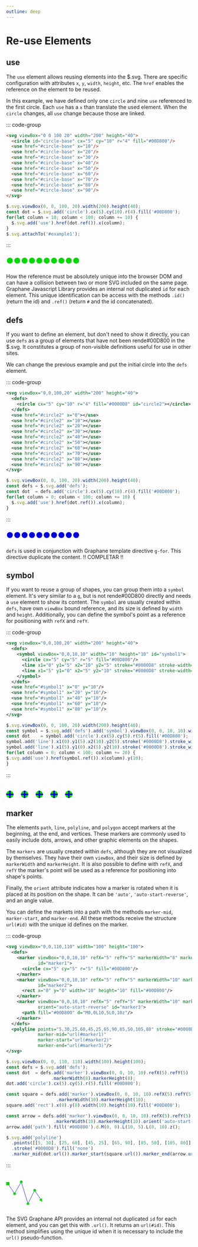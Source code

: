 ```yaml
---
outline: deep
---
```


# Re-use Elements

## use

The `use` element allows reusing elements into the $.svg. There are specific configuration with
attributes `x`, `y`, `width`, `height`, etc. The `href` enables the reference on the element to be
reused.

In this example, we have defined only one `circle` and nine `use` referenced to the first circle. 
Each `use` has a `x` than translate the used element. When the `circle` changes, all `use` 
change because those are linked. 
 
::: code-group
```html
<svg viewBox="0 0 100 20" width="200" height="40">
  <circle id="circle-base" cx="5" cy="10" r="4" fill="#00D800"/>
  <use href="#circle-base" x="10"/>
  <use href="#circle-base" x="20"/>
  <use href="#circle-base" x="30"/>
  <use href="#circle-base" x="40"/>
  <use href="#circle-base" x="50"/>
  <use href="#circle-base" x="60"/>
  <use href="#circle-base" x="70"/>
  <use href="#circle-base" x="80"/>
  <use href="#circle-base" x="90"/>
</svg>
```
```js
$.svg.viewBox(0, 0, 100, 20).width(200).height(40);
const dot = $.svg.add('circle').cx(5).cy(10).r(4).fill('#00D800');
for(let column = 10; column < 100; column += 10) {
  $.svg.add('use').href(dot.ref()).x(column);
}
$.svg.attachTo('#example1');
```
:::

<svg viewBox="0 0 100 20" width="200" height="40">
  <circle id="circle-base" cx="5" cy="10" r="4" fill="#00D800"/>
  <use href="#circle-base" x="10"/>
  <use href="#circle-base" x="20"/>
  <use href="#circle-base" x="30"/>
  <use href="#circle-base" x="40"/>
  <use href="#circle-base" x="50"/>
  <use href="#circle-base" x="60"/>
  <use href="#circle-base" x="70"/>
  <use href="#circle-base" x="80"/>
  <use href="#circle-base" x="90"/>
</svg>

How the reference must be absolutely unique into the browser DOM and can have a collision between
two or more SVG included on the same page. Graphane Javascript Library provides an internal not
duplicated `id` for each element. This unique identification can be access with the
methods `.id()` (return the id) and `.ref()` (return `#` and the id concatenated).

## defs

If you want to define an element, but don't need to show it directly, you can use `defs` as a
group of elements that have not been rende#00D800 in the $.svg. It constitutes a group of non-visible 
definitions useful for use in other sites.

We can change the previous example and put the initial circle into the `defs` element.

::: code-group
```svg
<svg viewBox="0,0,100,20" width="200" height="40">
  <defs>
    <circle cx="5" cy="10" r="4" fill="#0000D8" id="circle2"></circle>
  </defs>
  <use href="#circle2" x="0"></use>
  <use href="#circle2" x="10"></use>
  <use href="#circle2" x="20"></use>
  <use href="#circle2" x="30"></use>
  <use href="#circle2" x="40"></use>
  <use href="#circle2" x="50"></use>
  <use href="#circle2" x="60"></use>
  <use href="#circle2" x="70"></use>
  <use href="#circle2" x="80"></use>
  <use href="#circle2" x="90"></use>
</svg>
```
```js
$.svg.viewBox(0, 0, 100, 20).width(200).height(40);
const defs = $.svg.add('defs');
const dot  = defs.add('circle').cx(5).cy(10).r(4).fill('#00D800');
for(let column = 0; column < 100; column += 10) {
  $.svg.add('use').href(dot.ref()).x(column);
}
```
:::

<svg viewBox="0,0,100,20" width="200" height="40">
  <defs>
    <circle cx="5" cy="10" r="4" fill="#0000D8" id="circle2"></circle>
  </defs>
  <use href="#circle2" x="0"></use>
  <use href="#circle2" x="10"></use>
  <use href="#circle2" x="20"></use>
  <use href="#circle2" x="30"></use>
  <use href="#circle2" x="40"></use>
  <use href="#circle2" x="50"></use>
  <use href="#circle2" x="60"></use>
  <use href="#circle2" x="70"></use>
  <use href="#circle2" x="80"></use>
  <use href="#circle2" x="90"></use>
</svg>

`defs` is used in conjunction with Graphane template directive `g-for`. This directive duplicate
the content. !! COMPLETAR !!

## symbol

If you want to reuse a group of shapes, you can group them into a `symbol` element. It's very
similar to a `g`, but is not rende#00D800 directly and needs a `use` element to show its content. The
`symbol` are usually created within `defs`, have own `viewBox` bound reference, and its size is 
defined by `width` and `height`. Additionally, you can define the symbol's point as a
reference for positioning with `refX` and `refY`.

::: code-group
```svg
<svg viewBox="0,0,100,20" width="200" height="40">
  <defs>
    <symbol viewBox="0,0,10,10" width="10" height="10" id="symbol1">
      <circle cx="5" cy="5" r="5" fill="#00D800"/>
      <line x1="0" y1="5" x2="10" y2="5" stroke="#0000D8" stroke-width="2"/>
      <line x1="5" y1="0" x2="5" y2="10" stroke="#0000D8" stroke-width="2"/>
    </symbol>
  </defs>
  <use href="#symbol1" x="0" y="10"/>
  <use href="#symbol1" x="20" y="10"/>
  <use href="#symbol1" x="40" y="10"/>
  <use href="#symbol1" x="60" y="10"/>
  <use href="#symbol1" x="80" y="10"/>
</svg>
```
```js
$.svg.viewBox(0, 0, 100, 20).width(200).height(40);
const symbol = $.svg.add('defs').add('symbol').viewBox(0, 0, 10, 10).width(10).height(10);
const dot    = symbol.add('circle').cx(5).cy(5).r(5).fill('#00D800');
symbol.add('line').x1(0).y1(5).x2(10).y2(5).stroke('#0000D8').stroke_width(2);
symbol.add('line').x1(5).y1(0).x2(5).y2(10).stroke('#0000D8').stroke_width(2);
for(let column = 0; column < 100; column += 20) {
$.svg.add('use').href(symbol.ref()).x(column).y(10);
}
```
:::

<svg viewBox="0,0,100,20" width="200" height="40">
  <defs>
    <symbol viewBox="0,0,10,10" width="10" height="10" id="symbol1">
      <circle cx="5" cy="5" r="5" fill="#00D800"/>
      <line x1="0" y1="5" x2="10" y2="5" stroke="#0000D8" stroke-width="2"/>
      <line x1="5" y1="0" x2="5" y2="10" stroke="#0000D8" stroke-width="2"/>
    </symbol>
  </defs>
  <use href="#symbol1" x="0" y="10"/>
  <use href="#symbol1" x="20" y="10"/>
  <use href="#symbol1" x="40" y="10"/>
  <use href="#symbol1" x="60" y="10"/>
  <use href="#symbol1" x="80" y="10"/>
</svg>


## marker

The elements `path`, `line`, `polyline`, and `polygon` accept markers at the beginning, at the end, 
and vertices. These markers are commonly used to easily include dots, arrows, and other graphic 
elements on the shapes.

The `markers` are usually created within `defs`, although they are not visualized by themselves.
They have their own `viewBox`, and their size is defined by `markerWidth` and `markerHeight`. It is
also possible to define with `refX`, and `refY` the marker's point will be used as a reference for
positioning into shape's points.

Finally, the `orient` attribute indicates how a marker is rotated when it is placed at its position
on the shape. It can be `'auto'`, `'auto-start-reverse'`, and an angle value.

You can define the markets into a path with the methods `marker-mid`, `marker-start`, and 
`marker-end`. All these methods receive the structure `url(#id)` with the unique id 
defines on the marker. 

::: code-group
```svg
<svg viewBox="0,0,110,110" width="100" height="100">
  <defs>
    <marker viewBox="0,0,10,10" refX="5" refY="5" markerWidth="8" markerHeight="8"
            id="marker1">
      <circle cx="5" cy="5" r="5" fill="#00D800"/>
    </marker>
    <marker viewBox="0,0,10,10" refX="5" refY="5" markerWidth="10" markerHeight="10"
            id="marker2">
      <rect x="0" y="0" width="10" height="10" fill="#00D800"/>
    </marker>
    <marker viewBox="0,0,10,10" refX="5" refY="5" markerWidth="10" markerHeight="10"
            orient="auto-start-reverse" id="marker3">
      <path fill="#00D800" d="M0,0L10,5L0,10z"/>
    </marker>
  </defs>
  <polyline points="5,30,25,60,45,25,65,90,85,50,105,80" stroke="#0000D8" fill="none"
            marker-mid="url(#marker1)" 
            marker-start="url(#marker2)"
            marker-end="url(#marker3)"/>
</svg>
```
```js
$.svg.viewBox(0, 0, 110, 110).width(100).height(100);
const defs = $.svg.add('defs');
const dot  = defs.add('marker').viewBox(0, 0, 10, 10).refX(5).refY(5)
                 .markerWidth(8).markerHeight(8);
dot.add('circle').cx(5).cy(5).r(5).fill('#00D800');

const square = defs.add('marker').viewBox(0, 0, 10, 10).refX(5).refY(5)
                   .markerWidth(10).markerHeight(10);
square.add('rect').x(0).y(0).width(10).height(10).fill('#00D800');

const arrow = defs.add('marker').viewBox(0, 0, 10, 10).refX(5).refY(5)
                  .markerWidth(10).markerHeight(10).orient('auto-start-reverse');
arrow.add('path').fill('#00D800').d.M(0, 0).L(10, 5).L(0, 10).z();

$.svg.add('polyline')
  .points([[5, 30], [25, 60], [45, 25], [65, 90], [85, 50], [105, 80]])
  .stroke('#0000D8').fill('none')
  .marker_mid(dot.url()).marker_start(square.url()).marker_end(arrow.url());
```
:::

<svg viewBox="0,0,110,110" width="100" height="100">
  <defs>
    <marker viewBox="0,0,10,10" refX="5" refY="5" markerWidth="8" markerHeight="8"
            id="marker1">
      <circle cx="5" cy="5" r="5" fill="#00D800"/>
    </marker>
    <marker viewBox="0,0,10,10" refX="5" refY="5" markerWidth="10" markerHeight="10"
            id="marker2">
      <rect x="0" y="0" width="10" height="10" fill="#00D800"/>
    </marker>
    <marker viewBox="0,0,10,10" refX="5" refY="5" markerWidth="10" markerHeight="10"
            orient="auto-start-reverse" id="marker3">
      <path fill="#00D800" d="M0,0L10,5L0,10z"/>
    </marker>
  </defs>
  <polyline points="5,30,25,60,45,25,65,90,85,50,105,80" stroke="#0000D8" fill="none"
            marker-mid="url(#marker1)" 
            marker-start="url(#marker2)"
            marker-end="url(#marker3)"/>
</svg>

The SVG Graphane API provides an internal not duplicated `id` for each element, and you 
can get this with `.url()`. It returns an `url(#id)`. This method simplifies using the unique id 
when it is necessary to include the `url()` pseudo-function.